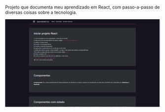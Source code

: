 Projeto que documenta meu aprendizado em React, com passo-a-passo de diversas coisas sobre a tecnologia.


![Print do site](src/assets/readmeprint.png)
